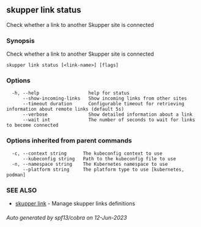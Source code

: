 ## skupper link status

Check whether a link to another Skupper site is connected

### Synopsis

Check whether a link to another Skupper site is connected

```
skupper link status [<link-name>] [flags]
```

### Options

```
  -h, --help                  help for status
      --show-incoming-links   Show incoming links from other sites
      --timeout duration      Configurable timeout for retrieving information about remote links (default 5s)
      --verbose               Show detailed information about a link
      --wait int              The number of seconds to wait for links to become connected
```

### Options inherited from parent commands

```
  -c, --context string      The kubeconfig context to use
      --kubeconfig string   Path to the kubeconfig file to use
  -n, --namespace string    The Kubernetes namespace to use
      --platform string     The platform type to use [kubernetes, podman]
```

### SEE ALSO

* [skupper link](skupper_link.md)	 - Manage skupper links definitions

###### Auto generated by spf13/cobra on 12-Jun-2023
